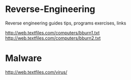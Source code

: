 # Reverse-Engineering
 Reverse engineering guides tips, programs exercises, links
 
http://web.textfiles.com/computers/bburn1.txt
http://web.textfiles.com/computers/bburn2.txt






# Malware
http://web.textfiles.com/virus/
